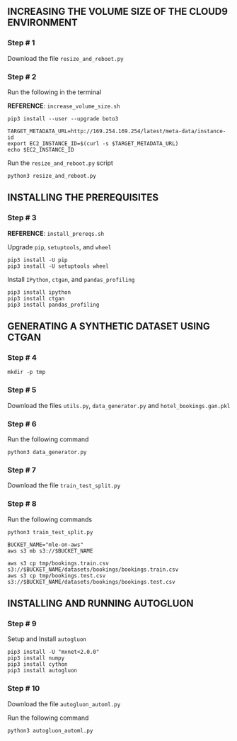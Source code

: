 ## INCREASING THE VOLUME SIZE OF THE CLOUD9 ENVIRONMENT

### Step # 1

Download the file `resize_and_reboot.py`

### Step # 2

Run the following in the terminal

**REFERENCE**: `increase_volume_size.sh`

```
pip3 install --user --upgrade boto3

TARGET_METADATA_URL=http://169.254.169.254/latest/meta-data/instance-id
export EC2_INSTANCE_ID=$(curl -s $TARGET_METADATA_URL)
echo $EC2_INSTANCE_ID
```

Run the `resize_and_reboot.py` script

```
python3 resize_and_reboot.py
```

## INSTALLING THE PREREQUISITES

### Step # 3

**REFERENCE**: `install_prereqs.sh`

Upgrade `pip`, `setuptools`, and `wheel`

```
pip3 install -U pip
pip3 install -U setuptools wheel
```

Install `IPython`, `ctgan`, and `pandas_profiling`

```
pip3 install ipython
pip3 install ctgan
pip3 install pandas_profiling
```

## GENERATING A SYNTHETIC DATASET USING CTGAN

### Step # 4

```
mkdir -p tmp
```

### Step # 5

Download the files `utils.py`, `data_generator.py` and `hotel_bookings.gan.pkl`

### Step # 6

Run the following command

```
python3 data_generator.py
```

### Step # 7

Download the file `train_test_split.py`

### Step # 8

Run the following commands

```
python3 train_test_split.py

BUCKET_NAME="mle-on-aws"
aws s3 mb s3://$BUCKET_NAME

aws s3 cp tmp/bookings.train.csv s3://$BUCKET_NAME/datasets/bookings/bookings.train.csv
aws s3 cp tmp/bookings.test.csv s3://$BUCKET_NAME/datasets/bookings/bookings.test.csv
```

## INSTALLING AND RUNNING AUTOGLUON

### Step # 9

Setup and Install `autogluon`

```
pip3 install -U "mxnet<2.0.0"
pip3 install numpy
pip3 install cython
pip3 install autogluon
```

### Step # 10

Download the file `autogluon_automl.py`

Run the following command

```
python3 autogluon_automl.py
```
